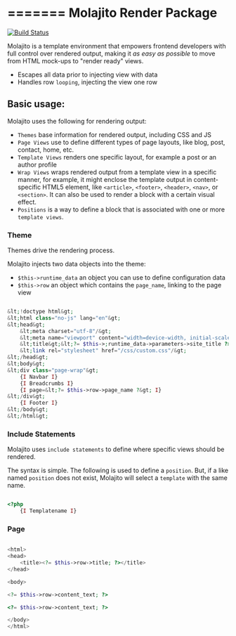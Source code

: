 =======
Molajito Render Package
=======

[![Build Status](https://travis-ci.org/Molajo/Render.png?branch=master)](https://travis-ci.org/Molajo/Molajito)

Molajito is a template environment that empowers frontend developers with full control over rendered output, making it
*as easy as possible* to move from HTML mock-ups to "render ready" views.

* Escapes all data prior to injecting view with data
* Handles row `looping`, injecting the view one row

## Basic usage:

Molajito uses the following for rendering output:

* `Themes` base information for rendered output, including CSS and JS
* `Page Views` use to define different types of page layouts, like blog, post, contact, home, etc.
* `Template Views` renders one specific layout, for example a post or an author profile
* `Wrap Views` wraps rendered output from a template view in a specific manner, for example, it might
 enclose the template output in content-specific HTML5 element, like `<article>`, `<footer>`, `<header>`,
 `<nav>`, or `<section>`. It can also be used to render a block with a certain visual effect.
 * `Positions` is a way to define a block that is associated with one or more `template views`.


### Theme

Themes drive the rendering process.

Molajito injects two data objects into the theme:
 * `$this->runtime_data` an object you can use to define configuration data
 * `$this->row` an object which contains the `page_name`, linking to the page view

```php

&lt;!doctype html&gt;
&lt;html class="no-js" lang="en"&gt;
&lt;head&gt;
    &lt;meta charset="utf-8"/&gt;
    &lt;meta name="viewport" content="width=device-width, initial-scale=1.0"/&gt;
    &lt;title&gt;&lt;?= $this->;runtime_data->parameters->site_title ?>&lt;/title&gt;
    &lt;link rel="stylesheet" href="/css/custom.css"/&gt;
&lt;/head&gt;
&lt;body&gt;
&lt;div class="page-wrap"&gt;
    {I Navbar I}
    {I Breadcrumbs I}
    {I page=&lt;?= $this->row->page_name ?&gt; I}
&lt;/div&gt;
    {I Footer I}
&lt;/body&gt;
&lt;/html&gt;

```

### Include Statements

Molajito uses `include statements` to define where specific views should be rendered.

The syntax is simple. The following is used to define a `position`. But, if a like named `position`
does not exist, Molajito will select a `template` with the same name.

```php

<?php
    {I Templatename I}
```

### Page

```php

<html>
<head>
    <title><?= $this->row->title; ?></title>
</head>

<body>

<?= $this->row->content_text; ?>

<?= $this->row->content_text; ?>

</body>
</html>


```

